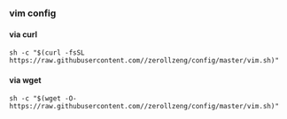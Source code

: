 ### vim config

#### via curl
 
 ```
 sh -c "$(curl -fsSL https://raw.githubusercontent.com//zerollzeng/config/master/vim.sh)"
 ```
#### via wget

```
sh -c "$(wget -O- https://raw.githubusercontent.com//zerollzeng/config/master/vim.sh)"
```
